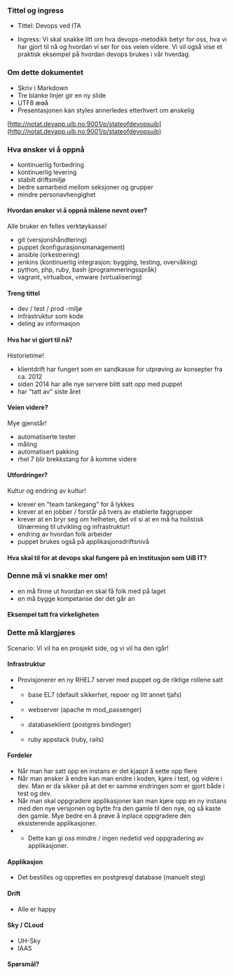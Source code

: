 ### Tittel og ingress

- Tittel: Devops ved ITA

- Ingress: Vi skal snakke litt om hva devops-metodikk betyr for oss, hva vi har
gjort til nå og hvordan vi ser for oss veien videre. Vi vil også vise et
praktisk eksempel på hvordan devops brukes i vår hverdag.

### Om dette dokumentet

- Skriv i Markdown
- Tre blanke linjer gir en ny slide
- UTF8 æøå
- Presentasjonen kan styles annerledes etterhvert om ønskelig

[http://notat.devapp.uib.no:9001/p/stateofdevopsuib](http://notat.devapp.uib.no:9001/p/stateofdevopsuib)



### Hva ønsker vi å oppnå

- kontinuerlig forbedring
- kontinuerlig levering
- stabilt driftsmiljø
- bedre samarbeid mellom seksjoner og grupper
- mindre personavhengighet



#### Hvordan ønsker vi å oppnå målene nevnt over?



Alle bruker en felles verktøykasse!



- git (versjonshåndtering)
- puppet (konfigurasjonsmanagement)
- ansible (orkestrering)
- jenkins (kontinuerlig integrasjon: bygging, testing, overvåking)
- python, php, ruby, bash (programmeringsspråk)
- vagrant, virtualbox, vmware (virtualisering)



#### Treng tittel

- dev / test / prod -miljø
- infrastruktur som kode
- deling av informasjon



#### Hva har vi gjort til nå?



Historietime!



- klientdrift har fungert som en sandkasse for utprøving av konsepter fra ca. 2012
- siden 2014 har alle nye servere blitt satt opp med puppet
- har "tatt av" siste året



#### Veien videre?



Mye gjenstår!



- automatiserte tester
- måling
- automatisert pakking
- rhel 7 blir brekkstang for å komme videre



#### Utfordringer?



Kultur og endring av kultur!



- krever en "team tankegang" for å lykkes
- krever at en jobber / forstår på tvers av etablerte faggrupper
- krever at en bryr seg om helheten, det vil si at en må ha holistisk tilnærming til utvikling og infrastruktur!
- endring av hvordan folk arbeider
- puppet brukes også på applikasjonsdriftsnivå



#### Hva skal til for at devops skal fungere på en institusjon som UiB IT?
### Denne må vi snakke mer om!



- en må finne ut hvordan en skal få folk med på laget
- en må bygge kompetanse der det går an



#### Eksempel tatt fra virkeligheten
### Dette må klargjøres


Scenario: Vi vil ha en prosjekt side, og vi vil ha den igår!



#### Infrastruktur
- Provisjonerer en ny RHEL7 server med puppet og de riktige rollene satt
- - base EL7 (default sikkerhet, repoer og litt annet tjafs)
- - webserver (apache m mod_passenger)
- - databaseklient (postgres bindinger)
- - ruby appstack (ruby, rails)


#### Fordeler
- Når man har satt opp en instans er det kjappt å sette opp flere
- Når man ønsker å endre kan man endre i koden, kjøre i test, og videre i dev.
Man er da sikker på at det er samme endringen som er gjort både i test og dev.
- Når man skal oppgradere applikasjoner kan man kjøre opp en ny instans med den
nye versjonen og bytte fra den gamle til den nye, og så kaste den gamle. Mye bedre
en å prøve å inplace oppgradere den eksisterende applikasjoner.
- - Dette kan gi oss mindre / ingen nedetid ved oppgradering av applikasjoner.




#### Applikasjon
- Det bestilles og opprettes en postgresql database (manuelt steg)



#### Drift
- Alle er happy



#### Sky / CLoud
- UH-Sky
- IAAS


#### Spørsmål?
